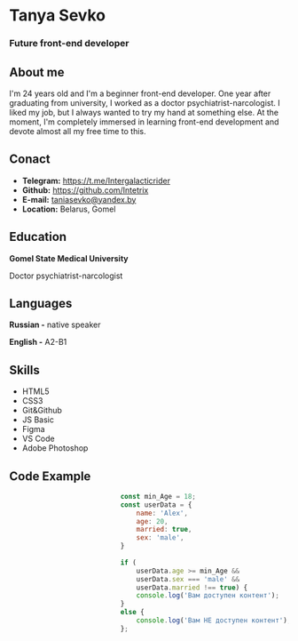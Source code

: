 
# Tanya Sevko
### Future front-end developer

## About me

I'm 24 years old and I'm a beginner front-end developer. One year after graduating from university, I worked as a doctor psychiatrist-narcologist.
I liked my job, but I always wanted to try my hand at something else. At the moment, I'm completely immersed in learning front-end development and devote almost all my free time to this.

## Conact

- **Telegram:** <https://t.me/Intergalacticrider>
- **Github:** <https://github.com/Intetrix>
- **E-mail:** <taniasevko@yandex.by>
- **Location:** Belarus, Gomel

## Education
**Gomel State Medical University**

Doctor psychiatrist-narcologist

## Languages
**Russian -** native speaker

**English -** A2-B1

## Skills
* HTML5
* CSS3
* Git&Github
* JS Basic
* Figma
* VS Code
* Adobe Photoshop

## Code Example
```js
                            const min_Age = 18;
                            const userData = {
                                name: 'Alex',
                                age: 20,
                                married: true,
                                sex: 'male',
                            }
                            
                            if (
                                userData.age >= min_Age && 
                                userData.sex === 'male' && 
                                userData.married !== true) {
                                console.log('Вам доступен контент');
                            }
                            else {
                                console.log('Вам НЕ доступен контент');
                            };
```
